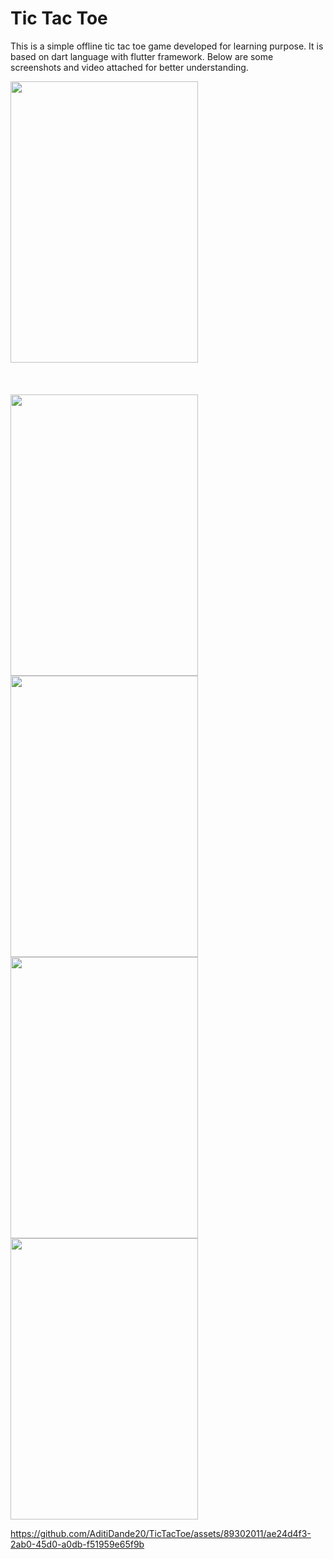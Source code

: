 # Tic Tac Toe

This is a simple offline tic tac toe game developed for learning purpose. It is based on dart language with flutter framework. Below are some screenshots and video attached for better understanding.

<p align="left">
  <img src="https://github.com/AditiDande20/TicTacToe/assets/89302011/ffb1c2c0-9f25-41b9-875d-1a33aad5b9fb" width="300" height="450" title=""><br/><br/><br/><br/>
  <img src="https://github.com/AditiDande20/TicTacToe/assets/89302011/317bdb1f-3d1c-42a9-88d4-3d7630804002" width="300" height="450" title=""><br/>
  <img src="https://github.com/AditiDande20/TicTacToe/assets/89302011/f564a0f0-f4c9-4307-a859-4bb0ddf7c733" width="300" height="450" title=""><br/>
  <img src="https://github.com/AditiDande20/TicTacToe/assets/89302011/7eb1c588-c122-4fdd-a12d-8fb9d472f70e" width="300" height="450" title=""><br/>
  <img src="https://github.com/AditiDande20/TicTacToe/assets/89302011/66c35db1-f972-4c52-b457-d7f29ba16caa" width="300" height="450" title=""><br/>  
</p>


https://github.com/AditiDande20/TicTacToe/assets/89302011/ae24d4f3-2ab0-45d0-a0db-f51959e65f9b

